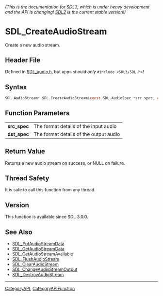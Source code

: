 ###### (This is the documentation for SDL3, which is under heavy development and the API is changing! [SDL2](https://wiki.libsdl.org/SDL2/) is the current stable version!)
# SDL_CreateAudioStream

Create a new audio stream.

## Header File

Defined in [SDL_audio.h](https://github.com/libsdl-org/SDL/blob/main/include/SDL3/SDL_audio.h), but apps should _only_ `#include <SDL3/SDL.h>`!

## Syntax

```c
SDL_AudioStream* SDL_CreateAudioStream(const SDL_AudioSpec *src_spec, const SDL_AudioSpec *dst_spec);

```

## Function Parameters

|                  |                                        |
| ---------------- | -------------------------------------- |
| **src_spec**     | The format details of the input audio  |
| **dst_spec**     | The format details of the output audio |

## Return Value

Returns a new audio stream on success, or NULL on failure.

## Thread Safety

It is safe to call this function from any thread.

## Version

This function is available since SDL 3.0.0.

## See Also

* [SDL_PutAudioStreamData](SDL_PutAudioStreamData)
* [SDL_GetAudioStreamData](SDL_GetAudioStreamData)
* [SDL_GetAudioStreamAvailable](SDL_GetAudioStreamAvailable)
* [SDL_FlushAudioStream](SDL_FlushAudioStream)
* [SDL_ClearAudioStream](SDL_ClearAudioStream)
* [SDL_ChangeAudioStreamOutput](SDL_ChangeAudioStreamOutput)
* [SDL_DestroyAudioStream](SDL_DestroyAudioStream)

----
[CategoryAPI](CategoryAPI), [CategoryAPIFunction](CategoryAPIFunction)

